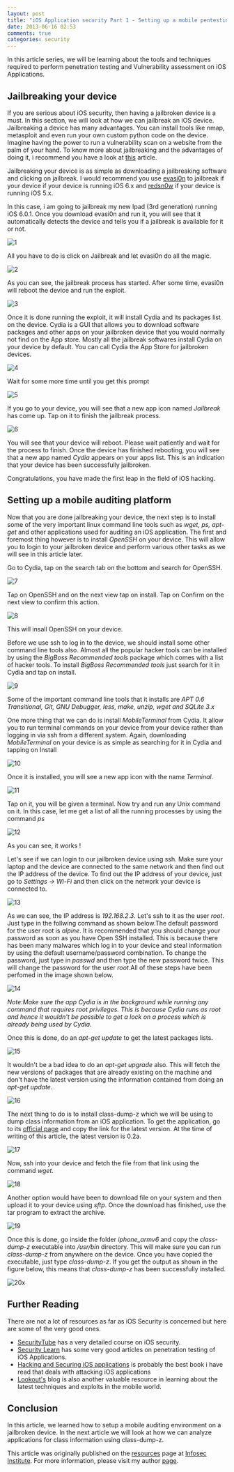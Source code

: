 ```yaml
---
layout: post
title: "iOS Application security Part 1 - Setting up a mobile pentesting platform"
date: 2013-06-16 02:53
comments: true
categories: security
---
```


In this article series, we will be learning about the tools and techniques required to perform penetration testing and Vulnerability assessment on iOS Applications.

## Jailbreaking your device

If you are serious about iOS security, then having a jailbroken device is a must. In this section, we will look at how we can jailbreak an iOS device. Jailbreaking a device has many advantages. You can install tools like nmap, metasploit and even run your own custom python code on the device. Imagine having the power to run a vulnerability scan on a website from the palm of your hand. To know more about jailbreaking and the advantages of doing it, i recommend you have a look at [this](http://www.ibtimes.com/why-jailbreak-your-iphone-5-reasons-you-should-download-evasi0n-jailbreak-ios-6-1080412) article.

<!-- more -->

Jailbreaking your device is as simple as downloading a jailbreaking software and clicking on jailbreak. I would recommend you use [evasi0n](http://evasi0n.com/) to jailbreak if your device if your device is running iOS 6.x and [redsn0w](http://www.redsn0w.us/) if your device is running iOS 5.x.

In this case, i am going to jailbreak my new Ipad (3rd generation) running iOS 6.0.1\. Once you download evasi0n and run it, you will see that it automatically detects the device and tells you if a jailbreak is available for it or not.

![1]({{site.baseurl}}/images/posts/ios1/1.png)

All you have to do is click on Jailbreak and let evasi0n do all the magic.

![2]({{site.baseurl}}/images/posts/ios1/2.png)

As you can see, the jailbreak process has started. After some time, evasi0n will reboot the device and run the exploit.

![3]({{site.baseurl}}/images/posts/ios1/3.png)

Once it is done running the exploit, it will install Cydia and its packages list on the device. Cydia is a GUI that allows you to download software packages and other apps on your jailbroken device that you would normally not find on the App store. Mostly all the jailbreak softwares install Cydia on your device by default. You can call Cydia the App Store for jailbroken devices.

![4]({{site.baseurl}}/images/posts/ios1/4.png)

Wait for some more time until you get this prompt

![5]({{site.baseurl}}/images/posts/ios1/5.png)

If you go to your device, you will see that a new app icon named _Jailbreak_ has come up. Tap on it to finish the jailbreak process.

![6]({{site.baseurl}}/images/posts/ios1/6.PNG)

You will see that your device will reboot. Please wait patiently and wait for the process to finish. Once the device has finished rebooting, you will see that a new app named _Cydia_ appears on your apps list. This is an indication that your device has been successfully jailbroken.

Congratulations, you have made the first leap in the field of iOS hacking.

## Setting up a mobile auditing platform

Now that you are done jailbreaking your device, the next step is to install some of the very important linux command line tools such as _wget, ps, apt-get_ and other applications used for auditing an iOS application. The first and foremost thing however is to install _OpenSSH_ on your device. This will allow you to login to your jailbroken device and perform various other tasks as we will see in this article later.

Go to Cydia, tap on the search tab on the bottom and search for OpenSSH.

![7]({{site.baseurl}}/images/posts/ios1/7.PNG)

Tap on OpenSSH and on the next view tap on install. Tap on Confirm on the next view to confirm this action.

![8]({{site.baseurl}}/images/posts/ios1/8.PNG)

This will insall OpenSSH on your device.

Before we use ssh to log in to the device, we should install some other command line tools also. Almost all the popular hacker tools can be installed by using the _BigBoss Recommended tools_ package which comes with a list of hacker tools. To install _BigBoss Recommended tools_ just search for it in Cydia and tap on install.

![9]({{site.baseurl}}/images/posts/ios1/9.PNG)

Some of the important command line tools that it installs are _APT 0.6 Transitional, Git, GNU Debugger, less, make, unzip, wget and SQLite 3.x_

One more thing that we can do is install _MobileTerminal_ from Cydia. It allow you to run terminal commands on your device from your device rather than logging in via ssh from a different system. Again, downloading _MobileTerminal_ on your device is as simple as searching for it in Cydia and tapping on Install

![10]({{site.baseurl}}/images/posts/ios1/10.PNG)

Once it is installed, you will see a new app icon with the name _Terminal_.

![11]({{site.baseurl}}/images/posts/ios1/11.PNG)

Tap on it, you will be given a terminal. Now try and run any Unix command on it. In this case, let me get a list of all the running processes by using the command _ps_

![12]({{site.baseurl}}/images/posts/ios1/12.PNG)

As you can see, it works !

Let's see if we can login to our jailbroken device using ssh. Make sure your laptop and the device are connected to the same network and then find out the IP address of the device. To find out the IP address of your device, just go to _Settings -> Wi-Fi_ and then click on the network your device is connected to.

![13]({{site.baseurl}}/images/posts/ios1/13.PNG)

As we can see, the IP address is _192.168.2.3_. Let's ssh to it as the user _root_. Just type in the follwing command as shown below.The default password for the user root is _alpine_. It is recommended that you should change your password as soon as you have Open SSH installed. This is because there has been many malwares which log in to your device and steal information by using the default username/password combination. To change the password, just type in _passwd_ and then type the new password twice. This will change the password for the user _root_.All of these steps have been perfomed in the image shown below.

![14]({{site.baseurl}}/images/posts/ios1/14.png)

_Note:Make sure the app Cydia is in the background while running any command that requires root privileges. This is because Cydia runs as root and hence it wouldn't be possible to get a lock on a process which is already being used by Cydia._

Once this is done, do an _apt-get update_ to get the latest packages lists.

![15]({{site.baseurl}}/images/posts/ios1/15.png)

It wouldn't be a bad idea to do an _apt-get upgrade_ also. This will fetch the new versions of packages that are already existing on the machine and don't have the latest version using the information contained from doing an _apt-get update_.

![16]({{site.baseurl}}/images/posts/ios1/16.png)

The next thing to do is to install class-dump-z which we will be using to dump class information from an iOS application. To get the application, go to its [official page](https://code.google.com/p/networkpx/wiki/class_dump_z) and copy the link for the latest version. At the time of writing of this article, the latest version is 0.2a.

![17]({{site.baseurl}}/images/posts/ios1/17.png)

Now, ssh into your device and fetch the file from that link using the command _wget_.

![18]({{site.baseurl}}/images/posts/ios1/18.png)

Another option would have been to download file on your system and then upload it to your device using _sftp_. Once the download has finished, use the tar program to extract the archive.

![19]({{site.baseurl}}/images/posts/ios1/19.png)

Once this is done, go inside the folder _iphone_armv6_ and copy the _class-dump-z_ executable into _/usr/bin_ directory. This will make sure you can run _class-dump-z_ from anywhere on the device. Once you have copied the executable, just type _class-dump-z_. If you get the output as shown in the figure below, this means that _class-dump-z_ has been successfully installed.

![20x]({{site.baseurl}}/images/posts/ios1/20x.png)

## Further Reading

There are not a lot of resources as far as iOS Security is concerned but here are some of the very good ones.

*   [SecurityTube](http://www.securitytube.net/) has a very detailed course on iOS security.
*   [Security Learn](http://www.securitylearn.net/) has some very good articles on penetration testing of iOS Applications.
*   [Hacking and Securing iOS applications](http://www.amazon.com/Hacking-Securing-iOS-Applications-Hijacking/dp/1449318746) is probably the best book i have read that deals with attacking iOS applications
*   [Lookout's](https://blog.lookout.com/) blog is also another valuable resource in learning about the latest techniques and exploits in the mobile world.

## Conclusion

In this article, we learned how to setup a mobile auditing environment on a jailbroken device. In the next article we will look at how we can analyze applications for class information using class-dump-z.

This article was originally published on the [resources](http://resources.infosecinstitute.com/) page at [Infosec Institute](http://infosecinstitute.com/). For more information, please visit my author [page](http://resources.infosecinstitute.com/author/prateek/).